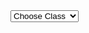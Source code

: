 <select id="classSelect" onchange="aFunction()">
    <option value="0">Choose Class</option>
    <option value="1">Class 1 Cost 1</option>
    <option value="2">Class 2 Cost 2</option>
    <option value="3">Class 3 Cost 3</option>
    <option value="4">Class 4 Cost 4</option>
    <option value="5">Class 5 Cost 5</option>
</select>
<div id="result"></div>
<script>
function aFunction(){
    classCost = Number(document.getElementById("classSelect").value);
    fee = 5;
    if (classCost > 0){
        total = classCost + fee;
        document.getElementById("result").innerHTML = total;
    }else{
        document.getElementById("result").innerHTML = ("Select Class");
    }
}
</script>
